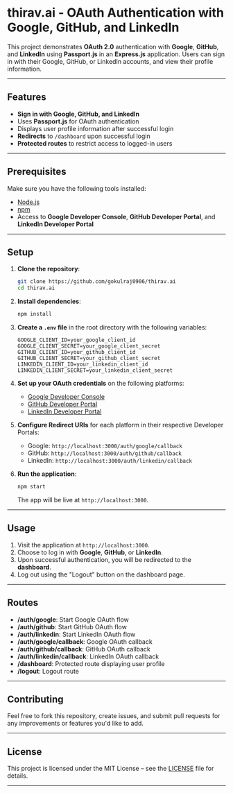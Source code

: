 # thirav.ai - OAuth Authentication with Google, GitHub, and LinkedIn

This project demonstrates **OAuth 2.0** authentication with **Google**, **GitHub**, and **LinkedIn** using **Passport.js** in an **Express.js** application. Users can sign in with their Google, GitHub, or LinkedIn accounts, and view their profile information.

---

## Features

- **Sign in with Google, GitHub, and LinkedIn**
- Uses **Passport.js** for OAuth authentication
- Displays user profile information after successful login
- **Redirects** to `/dashboard` upon successful login
- **Protected routes** to restrict access to logged-in users

---

## Prerequisites

Make sure you have the following tools installed:

- [Node.js](https://nodejs.org/)
- [npm](https://www.npmjs.com/)
- Access to **Google Developer Console**, **GitHub Developer Portal**, and **LinkedIn Developer Portal**

---

## Setup

1. **Clone the repository**:

   ```bash
   git clone https://github.com/gokulraj0906/thirav.ai
   cd thirav.ai
   ```

2. **Install dependencies**:

   ```bash
   npm install
   ```

3. **Create a `.env` file** in the root directory with the following variables:

   ```env
   GOOGLE_CLIENT_ID=your_google_client_id
   GOOGLE_CLIENT_SECRET=your_google_client_secret
   GITHUB_CLIENT_ID=your_github_client_id
   GITHUB_CLIENT_SECRET=your_github_client_secret
   LINKEDIN_CLIENT_ID=your_linkedin_client_id
   LINKEDIN_CLIENT_SECRET=your_linkedin_client_secret
   ```

4. **Set up your OAuth credentials** on the following platforms:
   - [Google Developer Console](https://console.cloud.google.com/)
   - [GitHub Developer Portal](https://github.com/settings/applications)
   - [LinkedIn Developer Portal](https://www.linkedin.com/developers/)

5. **Configure Redirect URIs** for each platform in their respective Developer Portals:
   - Google: `http://localhost:3000/auth/google/callback`
   - GitHub: `http://localhost:3000/auth/github/callback`
   - LinkedIn: `http://localhost:3000/auth/linkedin/callback`

6. **Run the application**:

   ```bash
   npm start
   ```

   The app will be live at `http://localhost:3000`.

---

## Usage

1. Visit the application at `http://localhost:3000`.
2. Choose to log in with **Google**, **GitHub**, or **LinkedIn**.
3. Upon successful authentication, you will be redirected to the **dashboard**.
4. Log out using the "Logout" button on the dashboard page.

---

## Routes

- **/auth/google**: Start Google OAuth flow
- **/auth/github**: Start GitHub OAuth flow
- **/auth/linkedin**: Start LinkedIn OAuth flow
- **/auth/google/callback**: Google OAuth callback
- **/auth/github/callback**: GitHub OAuth callback
- **/auth/linkedin/callback**: LinkedIn OAuth callback
- **/dashboard**: Protected route displaying user profile
- **/logout**: Logout route

---

## Contributing

Feel free to fork this repository, create issues, and submit pull requests for any improvements or features you'd like to add.

---

## License

This project is licensed under the MIT License – see the [LICENSE](LICENSE) file for details.

---
